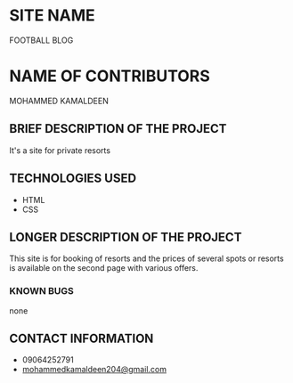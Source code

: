 # SITE NAME
FOOTBALL BLOG
# NAME OF CONTRIBUTORS
MOHAMMED KAMALDEEN
## BRIEF DESCRIPTION OF THE PROJECT
It's a site for private resorts
## TECHNOLOGIES USED
* HTML
* CSS
## LONGER DESCRIPTION OF THE PROJECT
This site is for booking of resorts and the prices of several spots or resorts is available on the second page with various offers.
### KNOWN BUGS
none
## CONTACT INFORMATION
* 09064252791
* mohammedkamaldeen204@gmail.com